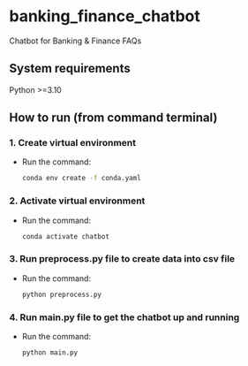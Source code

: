 # banking_finance_chatbot
Chatbot for Banking &amp; Finance FAQs

## System requirements
Python >=3.10

## How to run (from command terminal)

### 1. Create virtual environment
- Run the command: 
    ```zsh
    conda env create -f conda.yaml
    ```

### 2. Activate virtual environment
- Run the command: 
    ```zsh
    conda activate chatbot
    ```

### 3. Run preprocess.py file to create data into csv file
- Run the command: 
    ```zsh
    python preprocess.py
    ```

### 4. Run main.py file to get the chatbot up and running
- Run the command: 
    ```zsh
    python main.py
    ```
